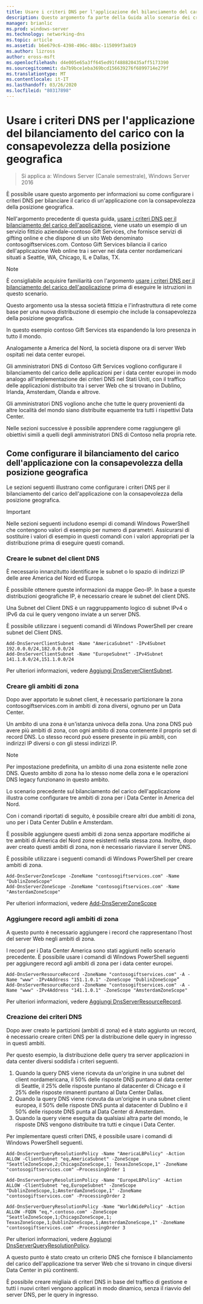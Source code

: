 ```yaml
---
title: Usare i criteri DNS per l'applicazione del bilanciamento del carico con la consapevolezza della posizione geografica
description: Questo argomento fa parte della Guida allo scenario dei criteri DNS per Windows Server 2016
manager: brianlic
ms.prod: windows-server
ms.technology: networking-dns
ms.topic: article
ms.assetid: b6e679c6-4398-496c-88bc-115099f3a819
ms.author: lizross
author: eross-msft
ms.openlocfilehash: d4e005e65a3ff645ed91f488820435aff5173390
ms.sourcegitcommit: da7b9bce1eba369bcd156639276f6899714e279f
ms.translationtype: MT
ms.contentlocale: it-IT
ms.lasthandoff: 03/26/2020
ms.locfileid: "80317898"
---
```

# <a name="use-dns-policy-for-application-load-balancing-with-geo-location-awareness"></a>Usare i criteri DNS per l'applicazione del bilanciamento del carico con la consapevolezza della posizione geografica

>Si applica a: Windows Server (Canale semestrale), Windows Server 2016

È possibile usare questo argomento per informazioni su come configurare i criteri DNS per bilanciare il carico di un'applicazione con la consapevolezza della posizione geografica.

Nell'argomento precedente di questa guida, [usare i criteri DNS per il bilanciamento del carico dell'applicazione](https://technet.microsoft.com/windows-server-docs/networking/dns/deploy/app-lb), viene usato un esempio di un servizio fittizio aziendale-contoso Gift Services, che fornisce servizi di gifting online e che dispone di un sito Web denominato contosogiftservices.com. Contoso Gift Services bilancia il carico dell'applicazione Web online tra i server nei data center nordamericani situati a Seattle, WA, Chicago, IL e Dallas, TX.

>[!NOTE]
>È consigliabile acquisire familiarità con l'argomento [usare i criteri DNS per il bilanciamento del carico dell'applicazione](https://technet.microsoft.com/windows-server-docs/networking/dns/deploy/app-lb) prima di eseguire le istruzioni in questo scenario.

Questo argomento usa la stessa società fittizia e l'infrastruttura di rete come base per una nuova distribuzione di esempio che include la consapevolezza della posizione geografica.

In questo esempio contoso Gift Services sta espandendo la loro presenza in tutto il mondo.

Analogamente a America del Nord, la società dispone ora di server Web ospitati nei data center europei.

Gli amministratori DNS di Contoso Gift Services vogliono configurare il bilanciamento del carico delle applicazioni per i data center europei in modo analogo all'implementazione dei criteri DNS nel Stati Uniti, con il traffico delle applicazioni distribuito tra i server Web che si trovano in Dublino, Irlanda, Amsterdam, Olanda e altrove.

Gli amministratori DNS vogliono anche che tutte le query provenienti da altre località del mondo siano distribuite equamente tra tutti i rispettivi Data Center.

Nelle sezioni successive è possibile apprendere come raggiungere gli obiettivi simili a quelli degli amministratori DNS di Contoso nella propria rete.

## <a name="how-to-configure-application-load-balancing-with-geo-location-awareness"></a>Come configurare il bilanciamento del carico dell'applicazione con la consapevolezza della posizione geografica

Le sezioni seguenti illustrano come configurare i criteri DNS per il bilanciamento del carico dell'applicazione con la consapevolezza della posizione geografica.

>[!IMPORTANT]
>Nelle sezioni seguenti includono esempi di comandi Windows PowerShell che contengono valori di esempio per numero di parametri. Assicurarsi di sostituire i valori di esempio in questi comandi con i valori appropriati per la distribuzione prima di eseguire questi comandi.

### <a name="create-the-dns-client-subnets"></a><a name="bkmk_clientsubnets"></a>Creare le subnet del client DNS

È necessario innanzitutto identificare le subnet o lo spazio di indirizzi IP delle aree America del Nord ed Europa.

È possibile ottenere queste informazioni da mappe Geo-IP. In base a queste distribuzioni geografiche IP, è necessario creare le subnet del client DNS.

Una Subnet del Client DNS è un raggruppamento logico di subnet IPv4 o IPv6 da cui le query vengono inviate a un server DNS.

È possibile utilizzare i seguenti comandi di Windows PowerShell per creare subnet del Client DNS. 

    
    Add-DnsServerClientSubnet -Name "AmericaSubnet" -IPv4Subnet 192.0.0.0/24,182.0.0.0/24
    Add-DnsServerClientSubnet -Name "EuropeSubnet" -IPv4Subnet 141.1.0.0/24,151.1.0.0/24
    
Per ulteriori informazioni, vedere [Aggiungi DnsServerClientSubnet](https://docs.microsoft.com/powershell/module/dnsserver/add-dnsserverclientsubnet?view=win10-ps).

### <a name="create-the-zone-scopes"></a><a name="bkmk_zscopes2"></a>Creare gli ambiti di zona

Dopo aver apportato le subnet client, è necessario partizionare la zona contosogiftservices.com in ambiti di zona diversi, ognuno per un Data Center.

Un ambito di una zona è un'istanza univoca della zona. Una zona DNS può avere più ambiti di zona, con ogni ambito di zona contenente il proprio set di record DNS. Lo stesso record può essere presente in più ambiti, con indirizzi IP diversi o con gli stessi indirizzi IP.

>[!NOTE]
>Per impostazione predefinita, un ambito di una zona esistente nelle zone DNS. Questo ambito di zona ha lo stesso nome della zona e le operazioni DNS legacy funzionano in questo ambito.

Lo scenario precedente sul bilanciamento del carico dell'applicazione illustra come configurare tre ambiti di zona per i Data Center in America del Nord.

Con i comandi riportati di seguito, è possibile creare altri due ambiti di zona, uno per i Data Center Dublin e Amsterdam. 

È possibile aggiungere questi ambiti di zona senza apportare modifiche ai tre ambiti di America del Nord zone esistenti nella stessa zona. Inoltre, dopo aver creato questi ambiti di zona, non è necessario riavviare il server DNS.

È possibile utilizzare i seguenti comandi di Windows PowerShell per creare ambiti di zona.

    
    Add-DnsServerZoneScope -ZoneName "contosogiftservices.com" -Name "DublinZoneScope"
    Add-DnsServerZoneScope -ZoneName "contosogiftservices.com" -Name "AmsterdamZoneScope"
    

Per ulteriori informazioni, vedere [Add-DnsServerZoneScope](https://docs.microsoft.com/powershell/module/dnsserver/add-dnsserverzonescope?view=win10-ps)

### <a name="add-records-to-the-zone-scopes"></a><a name="bkmk_records2"></a>Aggiungere record agli ambiti di zona

A questo punto è necessario aggiungere i record che rappresentano l'host del server Web negli ambiti di zona.

I record per i Data Center America sono stati aggiunti nello scenario precedente. È possibile usare i comandi di Windows PowerShell seguenti per aggiungere record agli ambiti di zona per i data center europei.
 
    
    Add-DnsServerResourceRecord -ZoneName "contosogiftservices.com" -A -Name "www" -IPv4Address "151.1.0.1" -ZoneScope "DublinZoneScope”
    Add-DnsServerResourceRecord -ZoneName "contosogiftservices.com" -A -Name "www" -IPv4Address "141.1.0.1" -ZoneScope "AmsterdamZoneScope"
    

Per ulteriori informazioni, vedere [Aggiungi DnsServerResourceRecord](https://docs.microsoft.com/powershell/module/dnsserver/add-dnsserverresourcerecord?view=win10-ps).

### <a name="create-the-dns-policies"></a><a name="bkmk_policies2"></a>Creazione dei criteri DNS

Dopo aver creato le partizioni (ambiti di zona) ed è stato aggiunto un record, è necessario creare criteri DNS per la distribuzione delle query in ingresso in questi ambiti.

Per questo esempio, la distribuzione delle query tra server applicazioni in data center diversi soddisfa i criteri seguenti.

1. Quando la query DNS viene ricevuta da un'origine in una subnet del client nordamericana, il 50% delle risposte DNS puntano al data center di Seattle, il 25% delle risposte puntano al datacenter di Chicago e il 25% delle risposte rimanenti puntano al Data Center Dallas.
2. Quando la query DNS viene ricevuta da un'origine in una subnet client europea, il 50% delle risposte DNS punta al datacenter di Dublino e il 50% delle risposte DNS punta al Data Center di Amsterdam.
3. Quando la query viene eseguita da qualsiasi altra parte del mondo, le risposte DNS vengono distribuite tra tutti e cinque i Data Center.

Per implementare questi criteri DNS, è possibile usare i comandi di Windows PowerShell seguenti.

    
    Add-DnsServerQueryResolutionPolicy -Name "AmericaLBPolicy" -Action ALLOW -ClientSubnet "eq,AmericaSubnet" -ZoneScope "SeattleZoneScope,2;ChicagoZoneScope,1; TexasZoneScope,1" -ZoneName "contosogiftservices.com" –ProcessingOrder 1
    
    Add-DnsServerQueryResolutionPolicy -Name "EuropeLBPolicy" -Action ALLOW -ClientSubnet "eq,EuropeSubnet" -ZoneScope "DublinZoneScope,1;AmsterdamZoneScope,1" -ZoneName "contosogiftservices.com" -ProcessingOrder 2
    
    Add-DnsServerQueryResolutionPolicy -Name "WorldWidePolicy" -Action ALLOW -FQDN "eq,*.contoso.com" -ZoneScope "SeattleZoneScope,1;ChicagoZoneScope,1; TexasZoneScope,1;DublinZoneScope,1;AmsterdamZoneScope,1" -ZoneName "contosogiftservices.com" -ProcessingOrder 3
    
    

Per ulteriori informazioni, vedere [Aggiungi DnsServerQueryResolutionPolicy](https://docs.microsoft.com/powershell/module/dnsserver/add-dnsserverqueryresolutionpolicy?view=win10-ps).

A questo punto è stato creato un criterio DNS che fornisce il bilanciamento del carico dell'applicazione tra server Web che si trovano in cinque diversi Data Center in più continenti.

È possibile creare migliaia di criteri DNS in base del traffico di gestione e tutti i nuovi criteri vengono applicati in modo dinamico, senza il riavvio del server DNS, per le query in ingresso.
